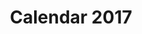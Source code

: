 ---
title: Calendar 2017
description: Character Designing, Illustration
categories:
- ILLUSTRATION & ART
layout: portfolio_detail
background-class: portBgImg

porject_title: Calendar 2017
porject_subtitle: Character Designing, Illustration
porject_apple_imglink: ""
porject_android_imglink: ""
project_detail: One of the first little brahma product which captures our creative prowess while stating some facts related to the brahma - Our Lord Creator. This Calendar features a unique style illustrations featuring the famous trimurthis with fun and all their glory.
whatWeDoList:
- Character Designing
- Illustration
- 
img: "/assets/img/portfolio/Hashworks-Logo.svg"
imgContent:  Calendar for 2017
img1: "/assets/img/portfolio/Logo_step 1.svg"
img2: "/assets/img/portfolio/Logo_step 2.svg"
img3: "/assets/img/portfolio/Logo_step 3.svg"

variation_img1: "/assets/img/portfolio/card 1.1.svg"
variation_img2: "/assets/img/portfolio/card 1.2.svg"
variation_img3: "/assets/img/portfolio/card 1.3.svg"
variation_img4: "/assets/img/portfolio/card 2.1.svg"
variation_img5: "/assets/img/portfolio/card 3.1.png"
---